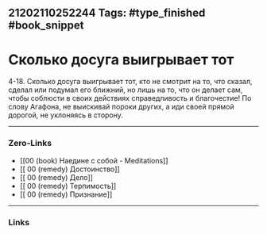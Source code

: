 21202110252244
Tags: #type_finished #book_snippet 
---
# Сколько досуга выигрывает тот

 4-18. Сколько досуга выигрывает тот, кто не смотрит на то, что сказал, сделал или подумал его ближний, но лишь на то, что он делает сам, чтобы соблюсти в своих действиях справедливость и благочестие! По слову Агафона, не выискивай пороки других, а иди своей прямой дорогой, не уклоняясь в сторону. 

---
### Zero-Links
 - [[00 (book) Наедине с собой - Meditations]]
 - [[ 00 (remedy) Достоинство]]
 - [[ 00 (remedy) Дело]]
 - [[ 00 (remedy) Терпимость]]
 - [[ 00 (remedy) Признание]]
---
### Links
